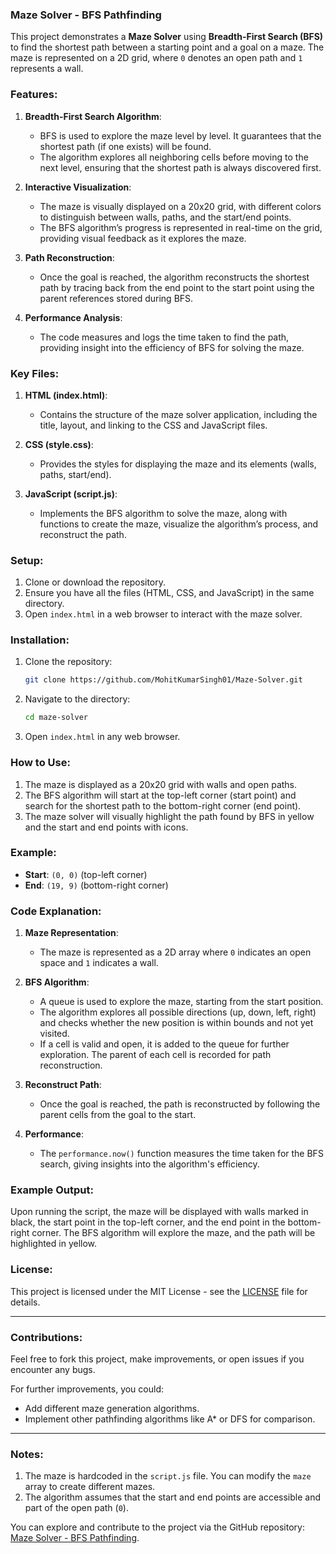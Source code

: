 ### Maze Solver - BFS Pathfinding

This project demonstrates a **Maze Solver** using **Breadth-First Search (BFS)** to find the shortest path between a starting point and a goal on a maze. The maze is represented on a 2D grid, where `0` denotes an open path and `1` represents a wall.

### Features:
1. **Breadth-First Search Algorithm**:
   - BFS is used to explore the maze level by level. It guarantees that the shortest path (if one exists) will be found.
   - The algorithm explores all neighboring cells before moving to the next level, ensuring that the shortest path is always discovered first.
   
2. **Interactive Visualization**:
   - The maze is visually displayed on a 20x20 grid, with different colors to distinguish between walls, paths, and the start/end points.
   - The BFS algorithm’s progress is represented in real-time on the grid, providing visual feedback as it explores the maze.

3. **Path Reconstruction**:
   - Once the goal is reached, the algorithm reconstructs the shortest path by tracing back from the end point to the start point using the parent references stored during BFS.

4. **Performance Analysis**:
   - The code measures and logs the time taken to find the path, providing insight into the efficiency of BFS for solving the maze.

### Key Files:
1. **HTML (index.html)**:
   - Contains the structure of the maze solver application, including the title, layout, and linking to the CSS and JavaScript files.
   
2. **CSS (style.css)**:
   - Provides the styles for displaying the maze and its elements (walls, paths, start/end).
   
3. **JavaScript (script.js)**:
   - Implements the BFS algorithm to solve the maze, along with functions to create the maze, visualize the algorithm’s process, and reconstruct the path.

### Setup:
1. Clone or download the repository.
2. Ensure you have all the files (HTML, CSS, and JavaScript) in the same directory.
3. Open `index.html` in a web browser to interact with the maze solver.

### Installation:
1. Clone the repository:
   ```bash
   git clone https://github.com/MohitKumarSingh01/Maze-Solver.git
   ```
2. Navigate to the directory:
   ```bash
   cd maze-solver
   ```
3. Open `index.html` in any web browser.

### How to Use:
1. The maze is displayed as a 20x20 grid with walls and open paths.
2. The BFS algorithm will start at the top-left corner (start point) and search for the shortest path to the bottom-right corner (end point).
3. The maze solver will visually highlight the path found by BFS in yellow and the start and end points with icons.

### Example:
- **Start**: `(0, 0)` (top-left corner)
- **End**: `(19, 9)` (bottom-right corner)

### Code Explanation:
1. **Maze Representation**:
   - The maze is represented as a 2D array where `0` indicates an open space and `1` indicates a wall.
   
2. **BFS Algorithm**:
   - A queue is used to explore the maze, starting from the start position.
   - The algorithm explores all possible directions (up, down, left, right) and checks whether the new position is within bounds and not yet visited.
   - If a cell is valid and open, it is added to the queue for further exploration. The parent of each cell is recorded for path reconstruction.

3. **Reconstruct Path**:
   - Once the goal is reached, the path is reconstructed by following the parent cells from the goal to the start.
   
4. **Performance**:
   - The `performance.now()` function measures the time taken for the BFS search, giving insights into the algorithm's efficiency.

### Example Output:
Upon running the script, the maze will be displayed with walls marked in black, the start point in the top-left corner, and the end point in the bottom-right corner. The BFS algorithm will explore the maze, and the path will be highlighted in yellow.

### License:
This project is licensed under the MIT License - see the [LICENSE](LICENSE) file for details.

---

### Contributions:
Feel free to fork this project, make improvements, or open issues if you encounter any bugs.

For further improvements, you could:
- Add different maze generation algorithms.
- Implement other pathfinding algorithms like A* or DFS for comparison.

---

### Notes:
1. The maze is hardcoded in the `script.js` file. You can modify the `maze` array to create different mazes.
2. The algorithm assumes that the start and end points are accessible and part of the open path (`0`).

You can explore and contribute to the project via the GitHub repository: [Maze Solver - BFS Pathfinding](https://github.com/MohitKumarSingh01/Maze-Solver).
